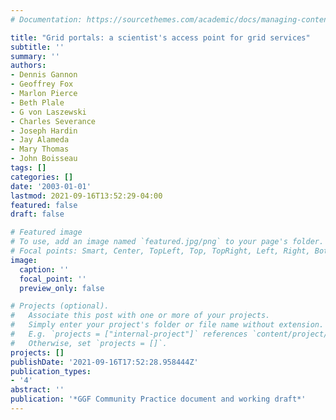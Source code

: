 ```yaml
---
# Documentation: https://sourcethemes.com/academic/docs/managing-content/

title: "Grid portals: a scientist's access point for grid services"
subtitle: ''
summary: ''
authors:
- Dennis Gannon
- Geoffrey Fox
- Marlon Pierce
- Beth Plale
- G von Laszewski
- Charles Severance
- Joseph Hardin
- Jay Alameda
- Mary Thomas
- John Boisseau
tags: []
categories: []
date: '2003-01-01'
lastmod: 2021-09-16T13:52:29-04:00
featured: false
draft: false

# Featured image
# To use, add an image named `featured.jpg/png` to your page's folder.
# Focal points: Smart, Center, TopLeft, Top, TopRight, Left, Right, BottomLeft, Bottom, BottomRight.
image:
  caption: ''
  focal_point: ''
  preview_only: false

# Projects (optional).
#   Associate this post with one or more of your projects.
#   Simply enter your project's folder or file name without extension.
#   E.g. `projects = ["internal-project"]` references `content/project/deep-learning/index.md`.
#   Otherwise, set `projects = []`.
projects: []
publishDate: '2021-09-16T17:52:28.958444Z'
publication_types:
- '4'
abstract: ''
publication: '*GGF Community Practice document and working draft*'
---
```

